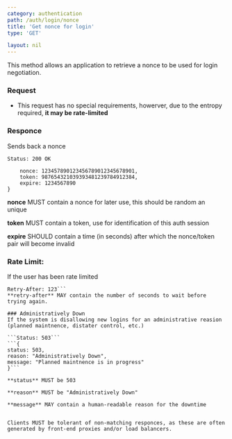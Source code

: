 ```yaml
---
category: authentication
path: /auth/login/nonce
title: 'Get nonce for login'
type: 'GET'

layout: nil
---
```


This method allows an application to retrieve a nonce to be used for login negotiation.

### Request

 * This request has no special requirements, howerver, due to the entropy required, **it may be rate-limited**

### Responce

Sends back a nonce

```Status: 200 OK```
```{
	nonce: 123457890123456789012345678901,
	token: 987654321039393481239784912384,
	expire: 1234567890
}
```

**nonce** MUST contain a nonce for later use, this should be random an unique

**token** MUST contain a token, use for identification of this auth session

**expire** SHOULD contain a time (in seconds) after which the nonce/token pair will become invalid

### Rate Limit:
If the user has been rate limited

```Status: 429 Too Many Requests
Retry-After: 123```
**retry-after** MAY contain the number of seconds to wait before trying again.

### Administratively Down
If the system is disallowing new logins for an administrative reasion (planned maintnence, distater control, etc.)

```Status: 503```
```{ 
status: 503,
reason: "Administratively Down",
message: "Planned maintnence is in progress"
}```

**status** MUST be 503

**reason** MUST be "Administratively Down"

**message** MAY contain a human-readable reason for the downtime


Clients MUST be tolerant of non-matching responces, as these are often generated by front-end proxies and/or load balancers.


